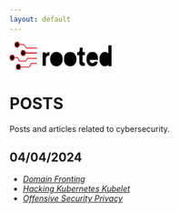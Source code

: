 ```yaml
---
layout: default
---
```


<img src="images/rooted-text-only.png" alt="snowflake" width="180" height="50">  
<br/>

# POSTS

Posts and articles related to cybersecurity.  

## 04/04/2024

- [*Domain Fronting*](./pages/posts/04-04-24/domain-fronting.md)
- [*Hacking Kubernetes Kubelet*](./pages/posts/04-04-24/kubernetes.md)
- [*Offensive Security Privacy*](./pages/posts/04-04-24/offsec-privacy.md)





